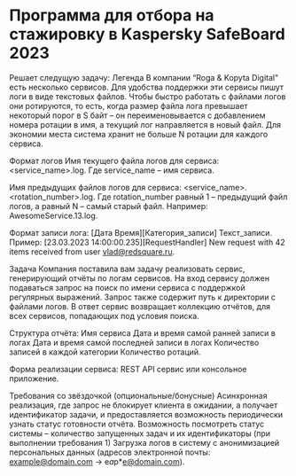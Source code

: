 # Программа для отбора на стажировку в Kaspersky SafeBoard 2023

Решает следущую задачу:
Легенда
В компании “Roga & Kopyta Digital” есть несколько сервисов. Для удобства поддержки эти сервисы пишут логи в виде текстовых файлов. Чтобы быстро работать с файлами логов они ротируются, то есть, когда размер файла лога превышает некоторый порог в S байт – он переименовывается с добавлением номера ротации в имя, а текущий лог направляется в новый файл. Для экономии места система хранит не больше N ротации для каждого сервиса.

Формат логов
Имя текущего файла логов для сервиса: <service_name>.log.
Где service_name – имя сервиса.

Имя предыдущих файлов логов для сервиса: <service_name>.<rotation_number>.log.
Где rotation_number равный 1 – предыдущий файл логов, а равный N – самый старый файл. Например: AwesomeService.13.log.

Формат записи лога: [Дата Время][Категория_записи] Текст_записи.
Пример:
[23.03.2023 14:00:00.235][RequestHandler] New request with 42 items received from user vlad@redsquare.ru.

Задача
Компания поставила вам задачу реализовать сервис, генерирующий отчёты по логам сервисов.
На вход сервису должен подаваться запрос на поиск по имени сервиса с поддержкой регулярных выражений. Запрос также содержит путь к директории с файлами логов.
В ответ сервис возвращает коллекцию отчётов, для всех сервисов, попадающих под условия поиска.

Структура отчёта:
  Имя сервиса
  Дата и время самой ранней записи в логах
  Дата и время самой последней записи в логах
  Количество записей в каждой категории
  Количество ротаций.
  
Форма реализации сервиса: REST API сервис или консольное приложение.

Требования со звёздочкой (опциональные/бонусные)
  Асинхронная реализация, где запрос не блокирует клиента в ожидании, а получает идентификатор задачи, и предоставляется возможность периодически узнать статус готовности отчёта.
  Возможность посмотреть статус системы – количество запущенных задач и их идентификаторы (при выполнении требования 1)
  Загрузка логов в систему с анонимизацией персональных данных (адресов электронной почты: example@domain.com -> e*a*p*e@domain.com).
